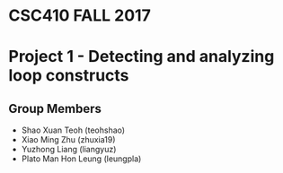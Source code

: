 # CSC410 FALL 2017
# Project 1 - Detecting and analyzing loop constructs 

## Group Members
- Shao Xuan Teoh (teohshao) 
- Xiao Ming Zhu (zhuxia19) 
- Yuzhong Liang (liangyuz) 
- Plato Man Hon Leung (leungpla) 
